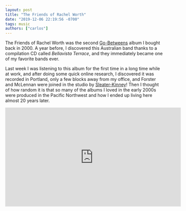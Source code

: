 ```yaml
---
layout: post
title: "The Friends of Rachel Worth"
date: "2019-12-06 22:19:56 -0700"
tags: music
authors: ["carlos"]
---
```

The Friends of Rachel Worth was the second [Go-Betweens](http://go-betweens.net) album I bought back in 2000. A year before, I discovered this Australian band thanks to a compilation CD called _Bellavista Terrace_, and they immediately became one of my favorite bands ever.

Last week I was listening to this album for the first time in a long time while at work, and after doing some quick online research, I discovered it was recorded in Portland, only a few blocks away from my office, and Forster and McLennan were joined in the studio by [Sleater-Kinney](http://www.sleater-kinney.com)! Then I thought of how random it is that so many of the albums I loved in the early 2000s were produced in the Pacific Northwest and how I ended up living here almost 20 years later.

<div class="embed">
  <iframe width="560" height="315" src="https://www.youtube.com/embed/2-48M3l8R-Q" frameborder="0" allow="accelerometer; autoplay; encrypted-media; gyroscope; picture-in-picture" allowfullscreen></iframe>
</div>
